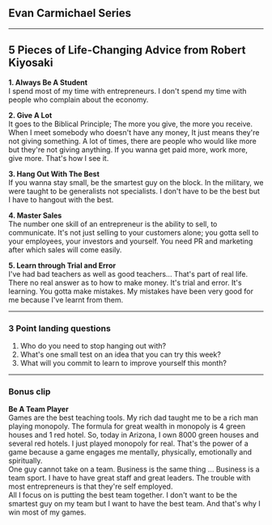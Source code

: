 ## Evan Carmichael Series

---
## 5 Pieces of Life-Changing Advice from Robert Kiyosaki

**1. Always Be A Student**  
I spend most of my time with entrepreneurs. I don't spend my time with people who complain about the economy.

**2. Give A Lot**  
It goes to the Biblical Principle; The more you give, the more you receive. When I meet somebody who doesn't have any money, It just means they're not giving something. 
A lot of times, there are people who would like more but they're not giving anything. If you wanna get paid more, work more, give more. That's how I see it.

**3. Hang Out With The Best**  
If you wanna stay small, be the smartest guy on the block. In the military, we were taught to be generalists not specialists. 
I don't have to be the best but I have to hangout with the best.

**4. Master Sales**  
The number one skill of an entrepreneur is the ability to sell, to communicate. 
It's not just selling to your customers alone; you gotta sell to your employees, your investors and yourself. You need PR and marketing after which sales will come easily.

**5. Learn through Trial and Error**  
I've had bad teachers as well as good teachers... That's part of real life. There no real answer as to how to make money. It's trial and error. It's learning. You gotta make mistakes. 
My mistakes have been very good for me because I've learnt from them.

---
### 3 Point landing questions
1. Who do you need to stop hanging out with?
2. What's one small test on an idea that you can try this week?
3. What will you commit to learn to improve yourself this month?
---
### Bonus clip
**Be A Team Player**  
Games are the best teaching tools. My rich dad taught me to be a rich man playing monopoly. The formula for great wealth in monopoly is 4 green houses and 1 red hotel. 
So, today in Arizona, I own 8000 green houses and several red hotels. I just played monopoly for real. That's the power of a game because a game engages me mentally, physically, emotionally and spiritually.  
One guy cannot take on a team. Business is the same thing ... Business is a team sport. I have to have great staff and great leaders. The trouble with most entrepreneurs is that they're self employed.  
All I focus on is putting the best team together. I don't want to be the smartest guy on my team but I want to have the best team. And that's why I win most of my games.
